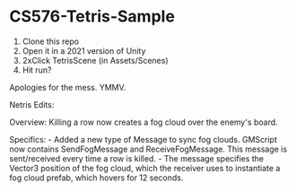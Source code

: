 # CS576-Tetris-Sample

1. Clone this repo
2. Open it in a 2021 version of Unity
3. 2xClick TetrisScene (in Assets/Scenes)
4. Hit run?

Apologies for the mess. YMMV.


Netris Edits:

Overview:
	Killing a row now creates a fog cloud over the enemy's board.

Specifics:
	- Added a new type of Message to sync fog clouds. GMScript now contains SendFogMessage and ReceiveFogMessage. This message is sent/received every time a row is killed.
	- The message specifies the Vector3 position of the fog cloud, which the receiver uses to instantiate a fog cloud prefab, which hovers for 12 seconds.